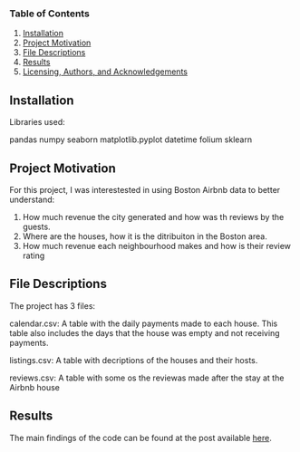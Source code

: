 ### Table of Contents
1. [Installation](#installation)
2. [Project Motivation](#motivation)
3. [File Descriptions](#files)
4. [Results](#results)
5. [Licensing, Authors, and Acknowledgements](#licensing)

## Installation <a name="installation"></a>

Libraries used:

pandas
numpy
seaborn
matplotlib.pyplot
datetime
folium
sklearn

## Project Motivation <a name="motivation"></a>

For this project, I was interestested in using Boston Airbnb data to better understand:

1. How much revenue the city generated and how was th reviews by the guests.
2. Where are the houses, how it is the ditribuiton in the Boston area.
3. How much revenue each neighbourhood makes and how is their review rating
 
## File Descriptions <a name="files"></a>

The project has 3 files:

calendar.csv: A table with the daily payments made to each house. This table also includes the days that the house was empty and not receiving payments.

listings.csv: A table with decriptions of the houses and their hosts.

reviews.csv: A table with some os the reviewas made after the stay at the Airbnb house

## Results<a name="results"></a>

The main findings of the code can be found at the post available [here](...).
